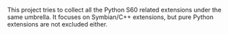 This project tries to collect all the Python S60 related extensions under the same umbrella. It focuses on Symbian/C++ extensions, but pure Python extensions are not excluded either.